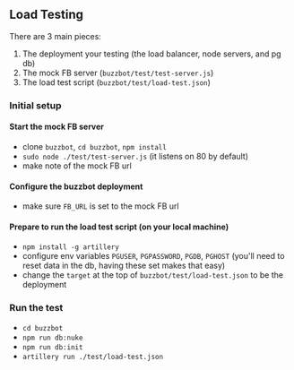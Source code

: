 ## Load Testing

There are 3 main pieces:

1. The deployment your testing (the load balancer, node servers, and pg db)
2. The mock FB server (`buzzbot/test/test-server.js`)
3. The load test script (`buzzbot/test/load-test.json`)


### Initial setup

#### Start the mock FB server

- clone `buzzbot`, `cd buzzbot`, `npm install`
- `sudo node ./test/test-server.js` (it listens on 80 by default)
- make note of the mock FB url

#### Configure the buzzbot deployment

- make sure `FB_URL` is set to the mock FB url

#### Prepare to run the load test script (on your local machine)

- `npm install -g artillery`
- configure env variables `PGUSER`, `PGPASSWORD`, `PGDB`, `PGHOST` (you'll need to reset data in the db, having these set makes that easy)
- change the `target` at the top of `buzzbot/test/load-test.json` to be the deployment


### Run the test

- `cd buzzbot`
- `npm run db:nuke`
- `npm run db:init`
- `artillery run ./test/load-test.json`
